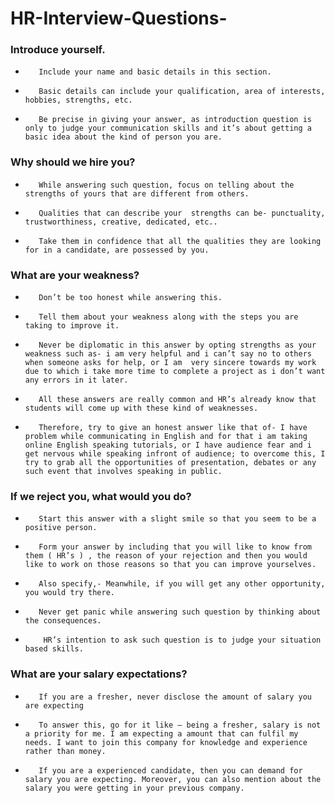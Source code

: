 # HR-Interview-Questions-

### Introduce yourself.
-        Include your name and basic details in this section.
-        Basic details can include your qualification, area of interests, hobbies, strengths, etc.
-        Be precise in giving your answer, as introduction question is only to judge your communication skills and it’s about getting a basic idea about the kind of person you are.

### Why should we hire you?
-        While answering such question, focus on telling about the strengths of yours that are different from others.
-        Qualities that can describe your  strengths can be- punctuality, trustworthiness, creative, dedicated, etc..
-        Take them in confidence that all the qualities they are looking for in a candidate, are possessed by you.
### What are your weakness?
-        Don’t be too honest while answering this.
-        Tell them about your weakness along with the steps you are taking to improve it.
-        Never be diplomatic in this answer by opting strengths as your weakness such as- i am very helpful and i can’t say no to others when someone asks for help, or I am  very sincere towards my work due to which i take more time to complete a project as i don’t want any errors in it later.
-        All these answers are really common and HR’s already know that students will come up with these kind of weaknesses.
-        Therefore, try to give an honest answer like that of- I have problem while communicating in English and for that i am taking online English speaking tutorials, or I have audience fear and i get nervous while speaking infront of audience; to overcome this, I try to grab all the opportunities of presentation, debates or any such event that involves speaking in public.
### If we reject you, what would you do?
-        Start this answer with a slight smile so that you seem to be a positive person.
-        Form your answer by including that you will like to know from them ( HR’s ) , the reason of your rejection and then you would like to work on those reasons so that you can improve yourselves.
-        Also specify,- Meanwhile, if you will get any other opportunity, you would try there.
-        Never get panic while answering such question by thinking about the consequences.
-         HR’s intention to ask such question is to judge your situation based skills.
### What are your  salary expectations?
-        If you are a fresher, never disclose the amount of salary you are expecting
-        To answer this, go for it like – being a fresher, salary is not a priority for me. I am expecting a amount that can fulfil my needs. I want to join this company for knowledge and experience rather than money.
-        If you are a experienced candidate, then you can demand for salary you are expecting. Moreover, you can also mention about the salary you were getting in your previous company.
